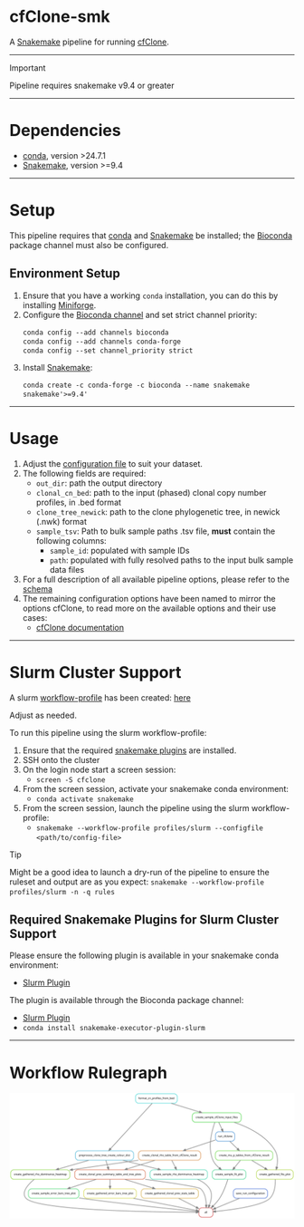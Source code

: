 # cfClone-smk

A [Snakemake](https://snakemake.readthedocs.io/en/stable/) pipeline for running [cfClone](https://github.com/Roth-Lab/pt-cfclone).

--------

> [!IMPORTANT]  
> Pipeline requires snakemake v9.4 or greater

-------
# Dependencies
* [conda](https://github.com/conda-forge/miniforge), version >24.7.1
* [Snakemake](https://snakemake.readthedocs.io/en/stable/), version >=9.4
-------

# Setup

This pipeline requires that [conda](https://github.com/conda-forge/miniforge) and [Snakemake](https://snakemake.readthedocs.io/en/stable/) be installed; the [Bioconda](https://bioconda.github.io/#usage) package channel must also be configured.

## Environment Setup

1. Ensure that you have a working `conda` installation, you can do this by installing [Miniforge](https://github.com/conda-forge/miniforge#install).
2. Configure the [Bioconda channel](https://bioconda.github.io/#usage) and set strict channel priority:
   ```
   conda config --add channels bioconda
   conda config --add channels conda-forge
   conda config --set channel_priority strict
   ```
3. Install [Snakemake](https://snakemake.readthedocs.io/en/stable/):
   ```
   conda create -c conda-forge -c bioconda --name snakemake snakemake'>=9.4'
   ```

--------
# Usage

1. Adjust the [configuration file](config/example.yaml) to suit your dataset.
2. The following fields are required:
   - `out_dir`: path the output directory
   - `clonal_cn_bed`: path to the input (phased) clonal copy number profiles, in .bed format
   - `clone_tree_newick`: path to the clone phylogenetic tree, in newick (.nwk) format
   - `sample_tsv`: Path to bulk sample paths .tsv file, **must** contain the following columns:
     - `sample_id`: populated with sample IDs
     - `path`: populated with fully resolved paths to the input bulk sample data files
3. For a full description of all available pipeline options, please refer to the [schema](schemas/config.schema.yaml)
4. The remaining configuration options have been named to mirror the options cfClone, to read more on the available options and their use cases:
   * [cfClone documentation](https://github.com/Roth-Lab/pt-cfclone)
--------

# Slurm Cluster Support

A slurm [workflow-profile](https://snakemake.readthedocs.io/en/latest/executing/cli.html#profiles) has been created: [here](profiles/slurm/config.v8+.yaml)

Adjust as needed.

To run this pipeline using the slurm workflow-profile:
1. Ensure that the required [snakemake plugins](#required-snakemake-plugins-for-slurm-cluster-support) are installed.
2. SSH onto the cluster
3. On the login node start a screen session:
   - `screen -S cfclone`
4. From the screen session, activate your snakemake conda environment:
   - `conda activate snakemake`
5. From the screen session, launch the pipeline using the slurm workflow-profile:
   - `snakemake --workflow-profile profiles/slurm --configfile <path/to/config-file>`

> [!TIP]  
> Might be a good idea to launch a dry-run of the pipeline to ensure the ruleset and output are as you expect: `snakemake --workflow-profile profiles/slurm -n -q rules`

## Required Snakemake Plugins for Slurm Cluster Support

Please ensure the following plugin is available in your snakemake conda environment:
- [Slurm Plugin](https://snakemake.github.io/snakemake-plugin-catalog/plugins/executor/slurm.html)

The plugin is available through the Bioconda package channel:
- [Slurm Plugin](https://bioconda.github.io/recipes/snakemake-executor-plugin-slurm/README.html#package-snakemake-executor-plugin-slurm)
- `conda install snakemake-executor-plugin-slurm`

---

# Workflow Rulegraph

![Workflow Rulegraph](resources/rulegraph.svg)
